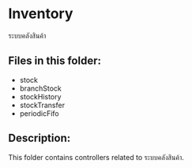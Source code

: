# Inventory

ระบบคลังสินค้า

## Files in this folder:

- stock
- branchStock
- stockHistory
- stockTransfer
- periodicFifo

## Description:

This folder contains controllers related to ระบบคลังสินค้า.
